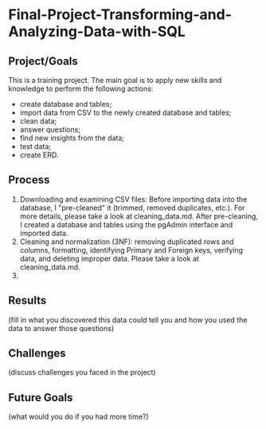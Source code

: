 # Final-Project-Transforming-and-Analyzing-Data-with-SQL

## Project/Goals
This is a training project. The main goal is to apply new skills and knowledge to perform the following actions:
  - create database and tables;
  - import data from CSV to the newly created database and tables;
  - clean data;
  - answer questions;
  - find new insights from the data;
  - test data;
  - create ERD.


## Process
  1. Downloading and examining CSV files: Before importing data into the database, I "pre-cleaned" it (trimmed, removed duplicates, etc.). For more details, please take a look at cleaning_data.md. After pre-cleaning, I created a database and tables using the pgAdmin interface and imported data.
  2. Cleaning and normalization (3NF): removing duplicated rows and columns, formatting, identifying Primary and Foreign keys, verifying data, and deleting improper data. Please take a look at cleaning_data.md.
  3. 
## Results
(fill in what you discovered this data could tell you and how you used the data to answer those questions)

## Challenges 
(discuss challenges you faced in the project)

## Future Goals
(what would you do if you had more time?)
